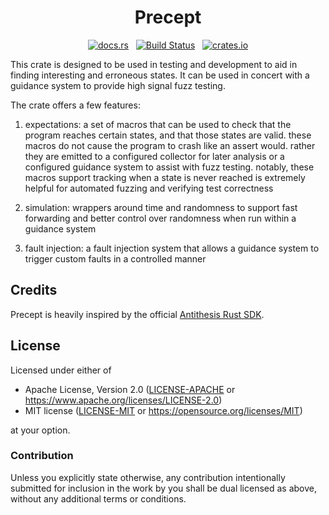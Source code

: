<h1 align="center">Precept</h1>
<p align="center">
  <a href="https://docs.rs/precept"><img alt="docs.rs" src="https://img.shields.io/docsrs/precept"></a>
  &nbsp;
  <a href="https://github.com/orbitinghail/precept/actions"><img alt="Build Status" src="https://img.shields.io/github/actions/workflow/status/orbitinghail/precept/rust.yml"></a>
  &nbsp;
  <a href="https://crates.io/crates/precept"><img alt="crates.io" src="https://img.shields.io/crates/v/precept.svg"></a>
</p>

This crate is designed to be used in testing and development to aid in finding interesting and erroneous states. It can be used in concert with a guidance system to provide high signal fuzz testing.

The crate offers a few features:

1. expectations: a set of macros that can be used to check that the program reaches certain states, and that those states are valid. these macros do not cause the program to crash like an assert would. rather they are emitted to a configured collector for later analysis or a configured guidance system to assist with fuzz testing. notably, these macros support tracking when a state is never reached is extremely helpful for automated fuzzing and verifying test correctness

2. simulation: wrappers around time and randomness to support fast forwarding and better control over randomness when run within a guidance system

3. fault injection: a fault injection system that allows a guidance system to trigger custom faults in a controlled manner

## Credits

Precept is heavily inspired by the official [Antithesis Rust SDK].

[Antithesis Rust SDK]: https://github.com/antithesishq/antithesis-sdk-rust/

## License

Licensed under either of

- Apache License, Version 2.0 ([LICENSE-APACHE] or https://www.apache.org/licenses/LICENSE-2.0)
- MIT license ([LICENSE-MIT] or https://opensource.org/licenses/MIT)

at your option.

[LICENSE-APACHE]: ./LICENSE-APACHE
[LICENSE-MIT]: ./LICENSE-MIT

### Contribution

Unless you explicitly state otherwise, any contribution intentionally submitted
for inclusion in the work by you shall be dual licensed as above, without any
additional terms or conditions.
